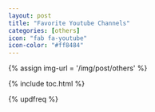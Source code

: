 ```yaml
---
layout: post
title: "Favorite Youtube Channels"
categories: [others]
icon: "fab fa-youtube"
icon-color: "#ff8484"
---
```


{% assign img-url = '/img/post/others' %}

{% include toc.html %}

{% updfreq %}

